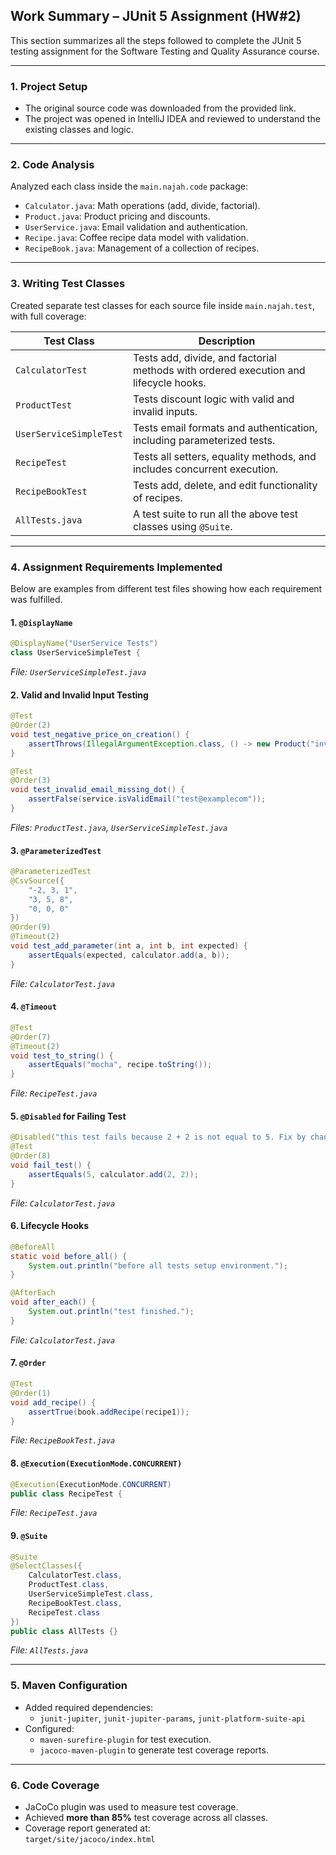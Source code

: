 ##  Work Summary – JUnit 5 Assignment (HW#2)

This section summarizes all the steps followed to complete the JUnit 5 testing assignment for the Software Testing and Quality Assurance course.

---

### 1.  Project Setup
- The original source code was downloaded from the provided link.
- The project was opened in IntelliJ IDEA and reviewed to understand the existing classes and logic.

---

### 2.  Code Analysis
Analyzed each class inside the `main.najah.code` package:
- `Calculator.java`: Math operations (add, divide, factorial).
- `Product.java`: Product pricing and discounts.
- `UserService.java`: Email validation and authentication.
- `Recipe.java`: Coffee recipe data model with validation.
- `RecipeBook.java`: Management of a collection of recipes.

---

### 3.  Writing Test Classes
Created separate test classes for each source file inside `main.najah.test`, with full coverage:

| Test Class | Description |
|------------|-------------|
| `CalculatorTest` | Tests add, divide, and factorial methods with ordered execution and lifecycle hooks. |
| `ProductTest` | Tests discount logic with valid and invalid inputs. |
| `UserServiceSimpleTest` | Tests email formats and authentication, including parameterized tests. |
| `RecipeTest` | Tests all setters, equality methods, and includes concurrent execution. |
| `RecipeBookTest` | Tests add, delete, and edit functionality of recipes. |
| `AllTests.java` | A test suite to run all the above test classes using `@Suite`. |

---

### 4.  Assignment Requirements Implemented

Below are examples from different test files showing how each requirement was fulfilled.

####  1. `@DisplayName`
```java
@DisplayName("UserService Tests")
class UserServiceSimpleTest {
```
 *File: `UserServiceSimpleTest.java`*

####  2. Valid and Invalid Input Testing
```java
@Test
@Order(2)
void test_negative_price_on_creation() {
    assertThrows(IllegalArgumentException.class, () -> new Product("invalid", -100));
}
```
```java
@Test
@Order(3)
void test_invalid_email_missing_dot() {
    assertFalse(service.isValidEmail("test@examplecom"));
}
```
 *Files: `ProductTest.java`, `UserServiceSimpleTest.java`*

####  3. `@ParameterizedTest`
```java
@ParameterizedTest
@CsvSource({
    "-2, 3, 1",
    "3, 5, 8",
    "0, 0, 0"
})
@Order(9)
@Timeout(2)
void test_add_parameter(int a, int b, int expected) {
    assertEquals(expected, calculator.add(a, b));
}
```
 *File: `CalculatorTest.java`*

####  4. `@Timeout`
```java
@Test
@Order(7)
@Timeout(2)
void test_to_string() {
    assertEquals("mocha", recipe.toString());
}
```
 *File: `RecipeTest.java`*

####  5. `@Disabled` for Failing Test
```java
@Disabled("this test fails because 2 + 2 is not equal to 5. Fix by changing the expected value to 4.")
@Test
@Order(8)
void fail_test() {
    assertEquals(5, calculator.add(2, 2));
}
```
 *File: `CalculatorTest.java`*

####  6. Lifecycle Hooks
```java
@BeforeAll
static void before_all() {
    System.out.println("before all tests setup environment.");
}

@AfterEach
void after_each() {
    System.out.println("test finished.");
}
```
 *File: `CalculatorTest.java`*

####  7. `@Order`
```java
@Test
@Order(1)
void add_recipe() {
    assertTrue(book.addRecipe(recipe1));
}
```
 *File: `RecipeBookTest.java`*

####  8. `@Execution(ExecutionMode.CONCURRENT)`
```java
@Execution(ExecutionMode.CONCURRENT)
public class RecipeTest {
```
 *File: `RecipeTest.java`*

####  9. `@Suite`
```java
@Suite
@SelectClasses({
    CalculatorTest.class,
    ProductTest.class,
    UserServiceSimpleTest.class,
    RecipeBookTest.class,
    RecipeTest.class
})
public class AllTests {}
```
 *File: `AllTests.java`*


---

### 5.  Maven Configuration
- Added required dependencies:
  - `junit-jupiter`, `junit-jupiter-params`, `junit-platform-suite-api`
- Configured:
  - `maven-surefire-plugin` for test execution.
  - `jacoco-maven-plugin` to generate test coverage reports.

---

### 6.  Code Coverage
- JaCoCo plugin was used to measure test coverage.
- Achieved **more than 85%** test coverage across all classes.
- Coverage report generated at:  
  `target/site/jacoco/index.html`

